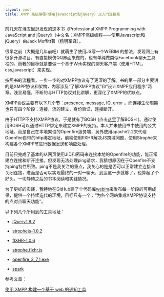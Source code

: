 ```yaml
---
layout: post
title: XMPP 高级编程(使用javascript和jQuery) 之入门连接篇
---
```


前几天在博库里逛发现的这本书《Professional XMPP Programming with JavaScript and jQuery》（中文名：XMPP高级编程——使用Javascript和jQuery）由Jack Moffitt著（杨明军译）。

很早之前（大概是几年前吧）就萌生了使用JS写一个WEBIM 的想法，发现网上有很多开源项目，有直接模仿QQ界面来做的，也有单纯做类似Facebook聊天工具栏的。而我的目标就是要做一个基于Web实现的聊天客户端（使用HTML，css,javascript）来实现。

按照书的流程看，一步一步的对XMPP协议有了更深的了解。书的第一部分主要讲的是XMPP协议和架构，内容涉及“了解XMPP协议”和“设计XMPP应用程序”两章。浅显易懂，不断的与HTTP协议对比讲解，更深化了XMPP的优缺点。

XMPP协议主要有以下几个节：presence, message, IQ, error 。而连接生命周期也只有四个阶段：连接，流的建立，身份验证，连接断开。

由于HTTP不支持XMPP协议，于是就有了BOSH (点击[这里](http://xmpp.org/about-xmpp/technology-overview/bosh/)了解BOSH )。通过使用BOSH可以通过HTTP绑定来建立XMPP的支持。本人并未使用书中使用的公共地址，而是自己在本地架设的Openfire服务端，另外使用apache2.2来代理Openfire自带的http绑定地址，前端使用flXHR解决JS跨域问题，使用Strophe来构建各个XMPP节进行数据发送和响应处理。

目前只完成了基本的从网页使用JID和密码来连接本地的Openfire的功能，能正常建立连接和断开连接。但发现无法处理ping请求，我猜想原因在于Openfire不支持ping特性所致。ping不是我关注的重点，我关心的是是否可以正常建立连接和关闭连接，进而是否可以实现最终的一对一聊天，到达这一步就够了，也算起了个好头。一切静待之后的书本阅读和实践情况。

为了更好的实践，我特地在GitHub建了个代码库[webim](https://github.com/qingtian/webim)来发布每一阶段的可用成果，提供一个持续迭代的环境，目标只有一个：“为各个网站集成XMPP协议支持的点对点聊天功能”。

以下列几个所用到的工具地址：

- [jQuery1.8.2](http://jquery.com/)

- [strophejs-1.0.2](http://strophe.im/strophejs/)

- [flXHR-1.0.6](https://github.com/flensed/flXHR/tree/master/code/releases)

- [strophe.flxhr.js](http://code.google.com/p/openfire-websockets/source/browse/trunk/plugin/ofchat/js/strophejs/plugins/strophe.flxhr.js?r=7)

- [openfire_3_7_1.exe](http://www.igniterealtime.org/downloads/download-landing.jsp?file=openfire/openfire_3_7_1.exe)

- [spark](http://www.igniterealtime.org/downloads/download-landing.jsp?file=spark/spark_2_6_3.exe)

参考文章：

[使用 XMPP 构建一个基于 web 的通知工具](http://www.ibm.com/developerworks/cn/xml/tutorials/x-realtimeXMPPtut/section4.html)